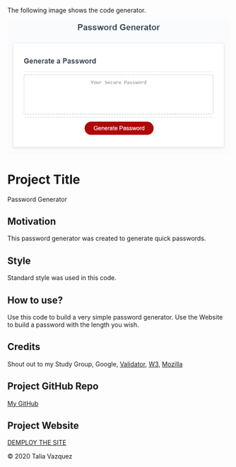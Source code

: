 The following image shows the code generator.

![password generator demo](./Assets/03-javascript-homework-demo.png)

# Project Title

Password Generator

## Motivation

This password generator was created to generate quick passwords.

## Style

Standard style was used in this code.

## How to use?

Use this code to build a very simple password generator. Use the Website to build a password with the length you wish.

## Credits

Shout out to my Study Group, Google, <a href="https://validator.w3.org/">Validator</a>, 
<a href="www.w3schools.com/">W3</a>, <a href="https://developer.mozilla.org/en-US/docs/Learn/JavaScript/First_steps/What_is_JavaScript/">Mozilla</a> 

## Project GitHub Repo

<a href="https://github.com/taliavazquez/hw-03"><bold>My GitHub</bold></a>

## Project Website

<a href="https://github.com/taliavazquez/hw-03"><bold>DEMPLOY THE SITE</bold></a>

© 2020 Talia Vazquez
